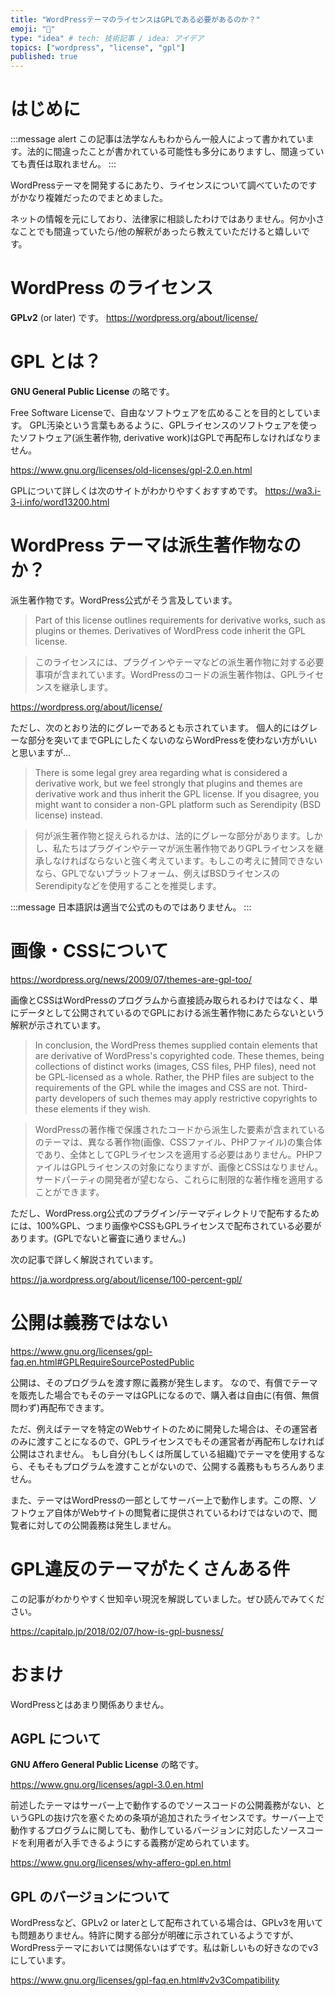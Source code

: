 ```yaml
---
title: "WordPressテーマのライセンスはGPLである必要があるのか？"
emoji: "🤔"
type: "idea" # tech: 技術記事 / idea: アイデア
topics: ["wordpress", "license", "gpl"]
published: true
---
```


# はじめに

:::message alert
この記事は法学なんもわからん一般人によって書かれています。法的に間違ったことが書かれている可能性も多分にありますし、間違っていても責任は取れません。
:::

WordPressテーマを開発するにあたり、ライセンスについて調べていたのですがかなり複雑だったのでまとめました。

ネットの情報を元にしており、法律家に相談したわけではありません。何か小さなことでも間違っていたら/他の解釈があったら教えていただけると嬉しいです。

# WordPress のライセンス

**GPLv2** (or later) です。
https://wordpress.org/about/license/

# GPL とは？

**GNU General Public License** の略です。

Free Software Licenseで、自由なソフトウェアを広めることを目的としています。
GPL汚染という言葉もあるように、GPLライセンスのソフトウェアを使ったソフトウェア(派生著作物, derivative work)はGPLで再配布しなければなりません。

https://www.gnu.org/licenses/old-licenses/gpl-2.0.en.html

GPLについて詳しくは次のサイトがわかりやすくおすすめです。
https://wa3.i-3-i.info/word13200.html

# WordPress テーマは派生著作物なのか？

派生著作物です。WordPress公式がそう言及しています。

> Part of this license outlines requirements for derivative works, such as plugins or themes. Derivatives of WordPress code inherit the GPL license.

> このライセンスには、プラグインやテーマなどの派生著作物に対する必要事項が含まれています。WordPressのコードの派生著作物は、GPLライセンスを継承します。

https://wordpress.org/about/license/

<!-- textlint-disable ja-technical-writing/ja-no-weak-phrase -->

ただし、次のとおり法的にグレーであるとも示されています。
個人的にはグレーな部分を突いてまでGPLにしたくないのならWordPressを使わない方がいいと思いますが…

<!-- textlint-enable ja-technical-writing/ja-no-weak-phrase -->

> There is some legal grey area regarding what is considered a derivative work, but we feel strongly that plugins and themes are derivative work and thus inherit the GPL license. If you disagree, you might want to consider a non-GPL platform such as Serendipity (BSD license) instead.

> 何が派生著作物と捉えられるかは、法的にグレーな部分があります。しかし、私たちはプラグインやテーマが派生著作物でありGPLライセンスを継承しなければならないと強く考えています。もしこの考えに賛同できないなら、GPLでないプラットフォーム、例えばBSDライセンスのSerendipityなどを使用することを推奨します。

:::message
日本語訳は適当で公式のものではありません。
:::

# 画像・CSSについて

https://wordpress.org/news/2009/07/themes-are-gpl-too/

画像とCSSはWordPressのプログラムから直接読み取られるわけではなく、単にデータとして公開されているのでGPLにおける派生著作物にあたらないという解釈が示されています。

<!-- textlint-disable ja-technical-writing/max-comma -->

> In conclusion, the WordPress themes supplied contain elements that are derivative of WordPress's copyrighted code. These themes, being collections of distinct works (images, CSS files, PHP files), need not be GPL-licensed as a whole. Rather, the PHP files are subject to the requirements of the GPL while the images and CSS are not. Third-party developers of such themes may apply restrictive copyrights to these elements if they wish.

<!-- textlint-enable ja-technical-writing/max-comma -->

> WordPressの著作権で保護されたコードから派生した要素が含まれているのテーマは、異なる著作物(画像、CSSファイル、PHPファイル)の集合体であり、全体としてGPLライセンスを適用する必要はありません。PHPファイルはGPLライセンスの対象になりますが、画像とCSSはなりません。サードパーティの開発者が望むなら、これらに制限的な著作権を適用することができます。

ただし、WordPress.org公式のプラグイン/テーマディレクトリで配布するためには、100%GPL、つまり画像やCSSもGPLライセンスで配布されている必要があります。(GPLでないと審査に通りません。)

次の記事で詳しく解説されています。

https://ja.wordpress.org/about/license/100-percent-gpl/

# 公開は義務ではない

https://www.gnu.org/licenses/gpl-faq.en.html#GPLRequireSourcePostedPublic

公開は、そのプログラムを渡す際に義務が発生します。
なので、有償でテーマを販売した場合でもそのテーマはGPLになるので、購入者は自由に(有償、無償問わず)再配布できます。

ただ、例えばテーマを特定のWebサイトのために開発した場合は、その運営者のみに渡すことになるので、GPLライセンスでもその運営者が再配布しなければ公開はされません。
もし自分(もしくは所属している組織)でテーマを使用するなら、そもそもプログラムを渡すことがないので、公開する義務ももちろんありません。

また、テーマはWordPressの一部としてサーバー上で動作します。この際、ソフトウェア自体がWebサイトの閲覧者に提供されているわけではないので、閲覧者に対しての公開義務は発生しません。

# GPL違反のテーマがたくさんある件

この記事がわかりやすく世知辛い現況を解説していました。ぜひ読んでみてください。

https://capitalp.jp/2018/02/07/how-is-gpl-busness/

# おまけ

WordPressとはあまり関係ありません。

## AGPL について

**GNU Affero General Public License** の略です。

https://www.gnu.org/licenses/agpl-3.0.en.html

前述したテーマはサーバー上で動作するのでソースコードの公開義務がない、というGPLの抜け穴を塞ぐための条項が追加されたライセンスです。サーバー上で動作するプログラムに関しても、動作しているバージョンに対応したソースコードを利用者が入手できるようにする義務が定められています。

https://www.gnu.org/licenses/why-affero-gpl.en.html

## GPL のバージョンについて

WordPressなど、GPLv2 or laterとして配布されている場合は、GPLv3を用いても問題ありません。特許に関する部分が明確に示されているようですが、WordPressテーマにおいては関係ないはずです。私は新しいもの好きなのでv3にしています。

https://www.gnu.org/licenses/gpl-faq.en.html#v2v3Compatibility

